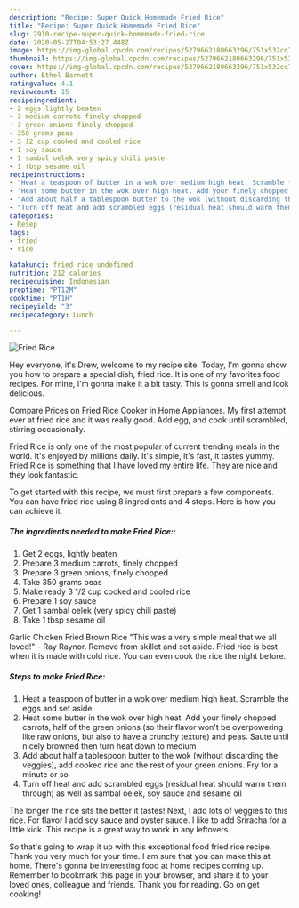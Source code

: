 ```yaml
---
description: "Recipe: Super Quick Homemade Fried Rice"
title: "Recipe: Super Quick Homemade Fried Rice"
slug: 2910-recipe-super-quick-homemade-fried-rice
date: 2020-05-27T04:53:27.448Z
image: https://img-global.cpcdn.com/recipes/5279662180663296/751x532cq70/fried-rice-recipe-main-photo.jpg
thumbnail: https://img-global.cpcdn.com/recipes/5279662180663296/751x532cq70/fried-rice-recipe-main-photo.jpg
cover: https://img-global.cpcdn.com/recipes/5279662180663296/751x532cq70/fried-rice-recipe-main-photo.jpg
author: Ethel Barnett
ratingvalue: 4.1
reviewcount: 15
recipeingredient:
- 2 eggs lightly beaten
- 3 medium carrots finely chopped
- 3 green onions finely chopped
- 350 grams peas
- 3 12 cup cooked and cooled rice
- 1 soy sauce
- 1 sambal oelek very spicy chili paste
- 1 tbsp sesame oil
recipeinstructions:
- "Heat a teaspoon of butter in a wok over medium high heat. Scramble the eggs and set aside"
- "Heat some butter in the wok over high heat. Add your finely chopped carrots, half of the green onions (so their flavor won&#39;t be overpowering like raw onions, but also to have a crunchy texture) and peas. Saute until nicely browned then turn heat down to medium"
- "Add about half a tablespoon butter to the wok (without discarding the veggies), add cooked rice and the rest of your green onions. Fry for a minute or so"
- "Turn off heat and add scrambled eggs (residual heat should warm them through) as well as sambal oelek, soy sauce and sesame oil"
categories:
- Resep
tags:
- fried
- rice

katakunci: fried rice undefined
nutrition: 212 calories
recipecuisine: Indonesian
preptime: "PT12M"
cooktime: "PT1H"
recipeyield: "3"
recipecategory: Lunch

---
```



![Fried Rice](https://img-global.cpcdn.com/recipes/5279662180663296/751x532cq70/fried-rice-recipe-main-photo.jpg)

Hey everyone, it's Drew, welcome to my recipe site. Today, I'm gonna show you how to prepare a special dish, fried rice. It is one of my favorites food recipes. For mine, I'm gonna make it a bit tasty. This is gonna smell and look delicious.

Compare Prices on Fried Rice Cooker in Home Appliances. My first attempt ever at fried rice and it was really good. Add egg, and cook until scrambled, stirring occasionally.

Fried Rice is only one of the most popular of current trending meals in the world. It's enjoyed by millions daily. It's simple, it's fast, it tastes yummy. Fried Rice is something that I have loved my entire life. They are nice and they look fantastic.


To get started with this recipe, we must first prepare a few components. You can have fried rice using 8 ingredients and 4 steps. Here is how you can achieve it.

##### The ingredients needed to make Fried Rice::

1. Get 2 eggs, lightly beaten
1. Prepare 3 medium carrots, finely chopped
1. Prepare 3 green onions, finely chopped
1. Take 350 grams peas
1. Make ready 3 1/2 cup cooked and cooled rice
1. Prepare 1 soy sauce
1. Get 1 sambal oelek (very spicy chili paste)
1. Take 1 tbsp sesame oil


Garlic Chicken Fried Brown Rice &#34;This was a very simple meal that we all loved!&#34; - Ray Raynor. Remove from skillet and set aside. Fried rice is best when it is made with cold rice. You can even cook the rice the night before. 

##### Steps to make Fried Rice:

1. Heat a teaspoon of butter in a wok over medium high heat. Scramble the eggs and set aside
1. Heat some butter in the wok over high heat. Add your finely chopped carrots, half of the green onions (so their flavor won&#39;t be overpowering like raw onions, but also to have a crunchy texture) and peas. Saute until nicely browned then turn heat down to medium
1. Add about half a tablespoon butter to the wok (without discarding the veggies), add cooked rice and the rest of your green onions. Fry for a minute or so
1. Turn off heat and add scrambled eggs (residual heat should warm them through) as well as sambal oelek, soy sauce and sesame oil


The longer the rice sits the better it tastes! Next, I add lots of veggies to this rice. For flavor I add soy sauce and oyster sauce. I like to add Sriracha for a little kick. This recipe is a great way to work in any leftovers. 

So that's going to wrap it up with this exceptional food fried rice recipe. Thank you very much for your time. I am sure that you can make this at home. There's gonna be interesting food at home recipes coming up. Remember to bookmark this page in your browser, and share it to your loved ones, colleague and friends. Thank you for reading. Go on get cooking!
